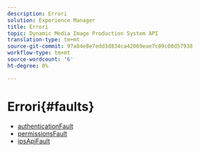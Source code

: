 ```yaml
---
description: Errori
solution: Experience Manager
title: Errori
topic: Dynamic Media Image Production System API
translation-type: tm+mt
source-git-commit: 97a84e8e7edd3d834ca42069eae7c09c00d57938
workflow-type: tm+mt
source-wordcount: '6'
ht-degree: 0%

---
```



# Errori{#faults}

* [authenticationFault](r-authentication-fault.md)
* [permissionsFault](r-authorization-fault.md)
* [ipsApiFault](r-ips-api-fault.md)
